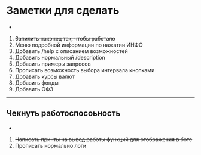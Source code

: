 # Заметки для сделать
-
1. ~~Запилить наконец так, чтобы работало~~
2. Меню подробной информации по нажатии ИНФО
2. Добавить /help с описанием возможностей
3. Добавить нормальный /description
4. Добавить примеры запросов
5. Прописать возможность выбора интервала кнопками
6. Добавить курсы валют
7. Добавить фонды
8. Добавить ОФЗ

---

## Чекнуть работоспосоьность
-
1. ~~Написать принты на вывод работы функций для отображения в боте~~
2. Прописать нормально логи
